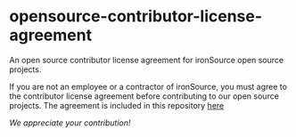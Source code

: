 # opensource-contributor-license-agreement

An open source contributor license agreement for ironSource open source projects. 

If you are not an employee or a contractor of ironSource, you must agree to the contributor license agreement before contributing to our open source projects. The agreement is included in this repository [here](https://raw.githubusercontent.com/ironSource/opensource-contributor-license-agreement/master/cla-agreement.pdf)

*We appreciate your contribution!*
